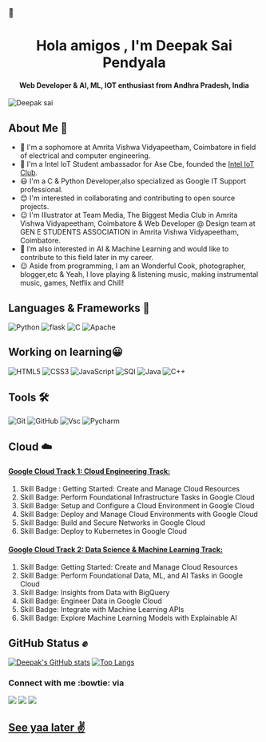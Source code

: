 ###  👋

<h1 align="center">Hola amigos , I'm Deepak Sai Pendyala </h1>
<h4 align="center"> Web Developer & AI, ML, IOT enthusiast from Andhra Pradesh, India</h4>
<p align="left"> <img src="https://komarev.com/ghpvc/?username=deepaksaipendyala&label=Views&color=blue&style=plastic" alt="Deepak sai" /></p>

## About Me :man:

- 🔭 I'm a sophomore at Amrita Vishwa Vidyapeetham, Coimbatore in field of electrical and computer engineering.
- 🌱 I'm a Intel IoT Student ambassador for Ase Cbe, founded the [Intel IoT Club](https://intelase.tech).
- :smiley: I'm a C & Python Developer,also specialized as Google IT Support professional.
- :blush: I'm interested in collaborating and contributing to open source projects.
- :wink: I'm Illustrator at Team Media, The Biggest Media Club in Amrita Vishwa Vidyapeetham, Coimbatore & Web Developer @ Design team at GEN E STUDENTS ASSOCIATION in Amrita Vishwa Vidyapeetham, Coimbatore.
- 👯 I’m also interested in AI & Machine Learning and would like to contribute to this field later in my career.
- :wink: Aside from programming,  I am an Wonderful Cook, photographer, blogger,etc & Yeah, I love playing & listening music, making instrumental music, games, Netflix and Chill!

## Languages & Frameworks 🚧 

![Python](https://icongr.am/devicon/python-original.svg?size=50&color=currentColor)
![flask](https://img.icons8.com/ios-filled/50/000000/flask.png)
![C](https://icongr.am/devicon/c-original.svg?size=50&color=currentColor)
![Apache](https://icongr.am/devicon/apache-original-wordmark.svg?size=50&color=2972d1)

## Working on learning:grinning:

![HTML5](https://icongr.am/devicon/html5-original.svg?size=50&color=currentColor)
![CSS3](https://icongr.am/devicon/css3-original.svg?size=50&color=currentColor)
![JavaScript](https://icongr.am/devicon/javascript-original.svg?size=50&color=currentColor)
![SQl](https://icongr.am/devicon/mysql-original-wordmark.svg?size=50&color=2972d1)
![Java](https://icongr.am/devicon/java-original.svg?size=50&color=2972d1)
![C++](https://icongr.am/devicon/cplusplus-original.svg?size=50&color=2972d1)


## Tools 🛠 

![Git](https://icongr.am/devicon/git-original.svg?size=50&color=currentColor)
![GitHub](https://icongr.am/devicon/github-original.svg?size=50&color=currentColor)
![Vsc](https://icongr.am/devicon/visualstudio-plain.svg?size=50&color=2972d1)
![Pycharm](https://icongr.am/devicon/pycharm-plain-wordmark.svg?size=50&color=currentColor)

## Cloud :cloud:
#### [Google Cloud Track 1: Cloud Engineering Track:](https://www.cloudskillsboost.google/public_profiles/cc48154b-666a-4657-8c84-3f127681c9fb)
1. Skill Badge : Getting Started: Create and Manage Cloud Resources 
2. Skill Badge: Perform Foundational Infrastructure Tasks in Google Cloud
3. Skill Badge: Setup and Configure a Cloud Environment in Google Cloud
4. Skill Badge: Deploy and Manage Cloud Environments with Google Cloud
5. Skill Badge: Build and Secure Networks in Google Cloud
6. Skill Badge: Deploy to Kubernetes in Google Cloud

#### [Google Cloud Track 2: Data Science & Machine Learning Track:](https://www.cloudskillsboost.google/public_profiles/cc48154b-666a-4657-8c84-3f127681c9fb)
1. Skill Badge: Getting Started: Create and Manage Cloud Resources
2. Skill Badge: Perform Foundational Data, ML, and AI Tasks in Google Cloud
3. Skill Badge: Insights from Data with BigQuery
4. Skill Badge: Engineer Data in Google Cloud
5. Skill Badge: Integrate with Machine Learning APIs
6. Skill Badge: Explore Machine Learning Models with Explainable AI




## GitHub Status :fist:
[![Deepak's GitHub stats](https://github-readme-stats.vercel.app/api?username=deepaksaipendyala&show_icons=true&theme=highcontrast)](https://github.com/deepaksaipendyala/github-readme-stats)
[![Top Langs](https://github-readme-stats.vercel.app/api/top-langs/?username=deepaksaipendyala&theme=highcontrast&layout=compact&langs_count=7)](https://github.com/deepaksaipendyala/github-readme-stats)

### Connect with me :bowtie: via
<p align="center>
  <a target="_blank"
    href="https://www.linkedin.com/in/deepak-sai-pendyala-545586178"><img
    src="https://img.shields.io/badge/-LinkedIn-0077b5?style=for-the-badge&logo=LinkedIn&logoColor=white"></img></a>
 <a target="_blank"
    href="https://twitter.com/deepak_sai_"><img
    src="https://img.shields.io/badge/-Twitter-1DA1F2?style=for-the-badge&logo=Twitter&logoColor=white"></img></a>
  <a target="_blank"
    href="mailto:deepak.pendyala.111@gmail.com"><img
    src="https://img.shields.io/badge/-Gmail-D14836?style=for-the-badge&logo=Gmail&logoColor=white"></img>
</p>
                                                                                                   
## See yaa later :v:

